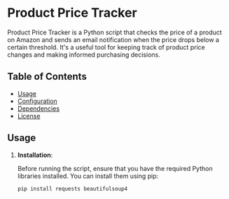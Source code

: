 # Product Price Tracker

Product Price Tracker is a Python script that checks the price of a product on Amazon and sends an email notification when the price drops below a certain threshold. It's a useful tool for keeping track of product price changes and making informed purchasing decisions.

## Table of Contents
- [Usage](#usage)
- [Configuration](#configuration)
- [Dependencies](#dependencies)
- [License](#license)

## Usage

1. **Installation**:

   Before running the script, ensure that you have the required Python libraries installed. You can install them using pip:

   ```bash
   pip install requests beautifulsoup4
